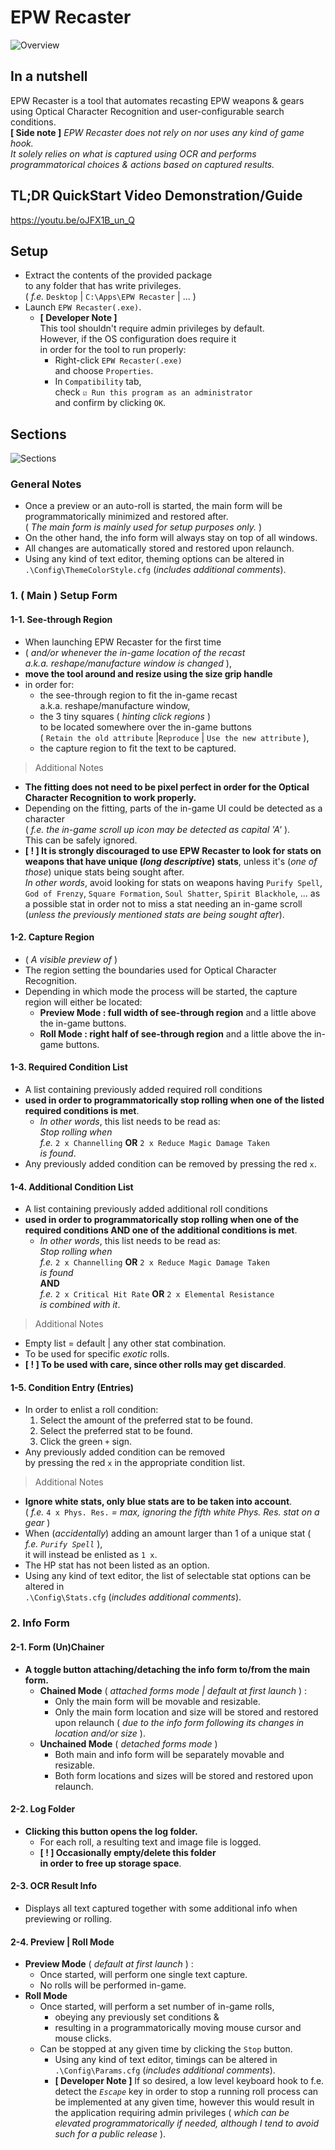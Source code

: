 ﻿
# EPW Recaster

![Overview](https://snipboard.io/V7GhpE.jpg)

## In a nutshell
EPW Recaster is a tool that automates recasting EPW weapons & gears<br />using Optical Character Recognition and user-configurable search conditions.<br />
**[ Side note ]** *EPW Recaster does not rely on nor uses any kind of game hook.<br />It solely relies on what is captured using OCR and performs<br />programmatorical choices & actions based on captured results.*

## TL;DR QuickStart Video Demonstration/Guide
https://youtu.be/oJFX1B_un_Q

## Setup
- Extract the contents of the provided package<br />to any folder that has write privileges.<br />( *f.e.* `Desktop` | `C:\Apps\EPW Recaster` | ... )
- Launch `EPW Recaster(.exe)`.
	- **[ Developer Note ]**<br />This tool shouldn't require admin privileges by default.<br />However, if the OS configuration does require it<br />in order for the tool to run properly:
		- Right-click `EPW Recaster(.exe)`<br />and choose `Properties`.
		- In `Compatibility` tab,<br />check `☑ Run this program as an administrator`<br />and confirm by clicking `OK`.

<div style="page-break-after: always"></div>

## Sections

![Sections](https://snipboard.io/KNDg30.jpg)

### General Notes
- Once a preview or an auto-roll is started, the main form will be programmatorically minimized and restored after.<br />( *The main form is mainly used for setup purposes only.* )
- On the other hand, the info form will always stay on top of all windows.
- All changes are automatically stored and restored upon relaunch.
- Using any kind of text editor, theming options can be altered in<br />  `.\Config\ThemeColorStyle.cfg` (*includes additional comments*).

<div style="page-break-after: always"></div>

### 1. ( Main ) Setup Form

#### 1-1. See-through Region
- When launching EPW Recaster for the first time
- ( *and/or whenever the in-game location of the recast<br />a.k.a. reshape/manufacture window is changed* ),
- **move the tool around and resize using the size grip handle**
- in order for:
	- the see-through region to fit the in-game recast<br />a.k.a. reshape/manufacture window,
	- the 3 tiny squares ( *hinting click regions* )<br />to be located somewhere over the in-game buttons<br />( `Retain the old attribute` |`Reproduce` | `Use the new attribute` ),
	- the capture region to fit the text to be captured.

> Additional Notes

- **The fitting does not need to be pixel perfect in order for the Optical Character Recognition to work properly.**
- Depending on the fitting, parts of the in-game UI could be detected as a character<br />( *f.e. the in-game scroll up icon may be detected as capital 'A'* ).<br />This can be safely ignored.
- **[ ! ] It is strongly discouraged to use EPW Recaster to look for stats on weapons that have unique (*long descriptive*) stats**, unless it's (*one of those*) unique stats being sought after.<br />*In other words*, avoid looking for stats on weapons having `Purify Spell`, `God of Frenzy`, `Square Formation`, `Soul Shatter`, `Spirit Blackhole`, ... as a possible stat in order not to miss a stat needing an in-game scroll (*unless the previously mentioned stats are being sought after*).

#### 1-2. Capture Region
- ( *A visible preview of* )
- The region setting the boundaries used for Optical Character Recognition.
- Depending in which mode the process will be started, the capture region will either be located:
	- **Preview Mode : full width of see-through region** and a little above the in-game buttons.
	- **Roll Mode : right half of see-through region** and a little above the in-game buttons.

#### 1-3. Required Condition List
- A list containing previously added required roll conditions
- **used in order to programmatorically stop rolling when one of the listed required conditions is met**.
	- *In other words*, this list needs to be read as:<br />*Stop rolling when*<br />*f.e.* `2 x Channelling` **OR** `2 x Reduce Magic Damage Taken`<br />*is found*.
- Any previously added condition can be removed by pressing the red `x`.

#### 1-4. Additional Condition List
- A list containing previously added additional roll conditions
- **used in order to programmatorically stop rolling when one of the required conditions AND one of the additional conditions is met**.
	- *In other words*, this list needs to be read as:<br />*Stop rolling when*<br />*f.e.* `2 x Channelling` **OR** `2 x Reduce Magic Damage Taken`<br />*is found*<br />**AND**<br />*f.e.* `2 x Critical Hit Rate` **OR** `2 x Elemental Resistance`<br />*is combined with it*.

> Additional Notes
- Empty list = default | any other stat combination.
- To be used for specific *exotic* rolls.
- **[ ! ] To be used with care, since other rolls may get discarded**.


#### 1-5. Condition Entry (Entries)
- In order to enlist a roll condition:
	1. Select the amount of the preferred stat to be found.
	2. Select the preferred stat to be found.
	3. Click the green `+` sign.
- Any previously added condition can be removed<br />by pressing the red `x` in the appropriate condition list.

> Additional Notes

- **Ignore white stats, only blue stats are to be taken into account**.<br />
  ( *f.e.* `4 x Phys. Res.` *= max, ignoring the fifth white Phys. Res. stat on a gear* ) 
- When (*accidentally*) adding an amount larger than 1 of a unique stat ( *f.e. `Purify Spell`* ),<br />it will instead be enlisted as `1 x`.
- The HP stat has not been listed as an option.
- Using any kind of text editor, the list of selectable stat options can be altered in<br />`.\Config\Stats.cfg` (*includes additional comments*).

<div style="page-break-after: always"></div>

### 2. Info Form

#### 2-1. Form (Un)Chainer
- **A toggle button attaching/detaching the info form to/from the main form.**
	- **Chained Mode** ( *attached forms mode | default at first launch* ) :
		- Only the main form will be movable and resizable.
		- Only the main form location and size will be stored and restored upon relaunch ( *due to the info form following its changes in location and/or size* ).
	- **Unchained Mode** ( *detached forms mode* )
		- Both main and info form will be separately movable and resizable.
		- Both form locations and sizes will be stored and restored upon relaunch.
		
#### 2-2. Log Folder
- **Clicking this button opens the log folder.**
  - For each roll, a resulting text and image file is logged.
  - **[ ! ] Occasionally empty/delete this folder<br />in order to free up storage space**.

#### 2-3. OCR Result Info
- Displays all text captured together with some additional info when previewing or rolling.

#### 2-4. Preview | Roll Mode
- **Preview Mode** ( *default at first launch* ) :
	- Once started, will perform one single text capture.
	- No rolls will be performed in-game.
- **Roll Mode**
	- Once started, will perform a set number of in-game rolls,
		- obeying any previously set conditions &
		- resulting in a programmatorically moving mouse cursor and mouse clicks.
	- Can be stopped at any given time by clicking the `Stop` button.
		- Using any kind of text editor, timings can be altered in<br />  `.\Config\Params.cfg` (*includes additional comments*).
		- **[ Developer Note ]** If so desired, a low level keyboard hook to f.e. detect the *`Escape`* key in order to stop a running roll process can be implemented at any given time, however this would result in the application requiring admin privileges ( *which can be elevated programmatorically if needed, although I tend to avoid such for a public release* ).
